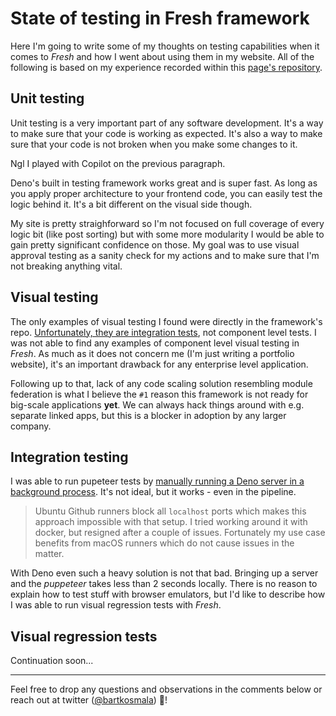 # State of testing in Fresh framework

Here I'm going to write some of my thoughts on testing capabilities when it
comes to _Fresh_ and how I went about using them in my website. All of the
following is based on my experience recorded within this
[page's repository](https://github.com/bkosm/personal).

## Unit testing

Unit testing is a very important part of any software development. It's a way to
make sure that your code is working as expected. It's also a way to make sure
that your code is not broken when you make some changes to it.

Ngl I played with Copilot on the previous paragraph.

Deno's built in testing framework works great and is super fast. As long as you
apply proper architecture to your frontend code, you can easily test the logic
behind it. It's a bit different on the visual side though.

My site is pretty straighforward so I'm not focused on full coverage of every
logic bit (like post sorting) but with some more modularity I would be able to
gain pretty significant confidence on those. My goal was to use visual approval
testing as a sanity check for my actions and to make sure that I'm not breaking
anything vital.

## Visual testing

The only examples of visual testing I found were directly in the framework's
repo.
[Unfortunately, they are integration tests](https://github.com/denoland/fresh/blob/main/tests/islands_test.ts),
not component level tests. I was not able to find any examples of component
level visual testing in _Fresh_. As much as it does not concern me (I'm just
writing a portfolio website), it's an important drawback for any enterprise
level application.

Following up to that, lack of any code scaling solution resembling module
federation is what I believe the `#1` reason this framework is not ready for
big-scale applications **yet**. We can always hack things around with e.g.
separate linked apps, but this is a blocker in adoption by any larger company.

## Integration testing

I was able to run pupeteer tests by
[manually running a Deno server in a
background process](https://github.com/bkosm/personal/blob/master/test/deps.ts).
It's not ideal, but it works - even in the pipeline.

> Ubuntu Github runners block all `localhost` ports which makes this approach
> impossible with that setup. I tried working around it with docker, but
> resigned after a couple of issues. Fortunately my use case benefits from macOS
> runners which do not cause issues in the matter.

With Deno even such a heavy solution is not that bad. Bringing up a server and
the _puppeteer_ takes less than 2 seconds locally. There is no reason to explain
how to test stuff with browser emulators, but I'd like to describe how I was
able to run visual regression tests with _Fresh_.

## Visual regression tests

Continuation soon...

---

Feel free to drop any questions and observations in the comments below or reach
out at twitter ([@bartkosmala](https://twitter.com/bartkosmala)) 🥳!
